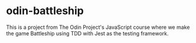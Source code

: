 # odin-battleship

This is a project from The Odin Project's JavaScript course where we make the game Battleship using TDD with Jest as the testing framework.